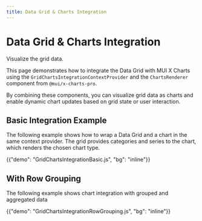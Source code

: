 ```yaml
---
title: Data Grid & Charts Integration
---
```


# Data Grid & Charts Integration [<span class="plan-premium"></span>](/x/introduction/licensing/#premium-plan 'Premium plan')

<p class="description">Visualize the grid data.</p>

This page demonstrates how to integrate the Data Grid with MUI X Charts using the `GridChartsIntegrationContextProvider` and the `ChartsRenderer` component from `@mui/x-charts-pro`.

By combining these components, you can visualize grid data as charts and enable dynamic chart updates based on grid state or user interaction.

## Basic Integration Example

The following example shows how to wrap a Data Grid and a chart in the same context provider. The grid provides categories and series to the chart, which renders the chosen chart type.

{{"demo": "GridChartsIntegrationBasic.js", "bg": "inline"}}

## With Row Grouping

The following example shows chart integration with grouped and aggregated data

{{"demo": "GridChartsIntegrationRowGrouping.js", "bg": "inline"}}
